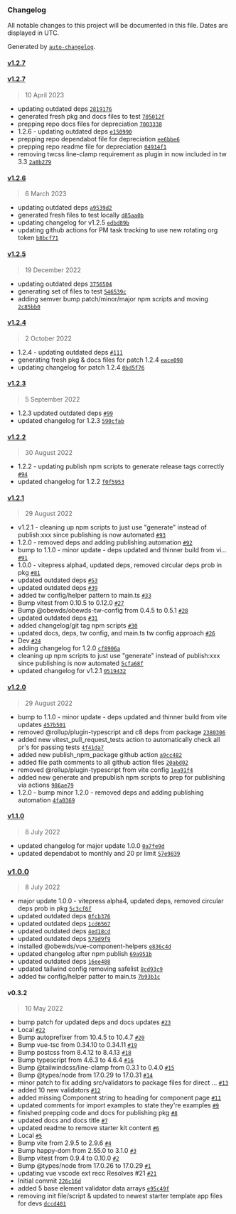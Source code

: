 ### Changelog

All notable changes to this project will be documented in this file. Dates are displayed in UTC.

Generated by [`auto-changelog`](https://github.com/CookPete/auto-changelog).

#### [v1.2.7](https://github.com/obewds/vue-validators/compare/v1.2.7...v1.2.7)

#### [v1.2.7](https://github.com/obewds/vue-validators/compare/v1.2.6...v1.2.7)

> 10 April 2023

- updating outdated deps [`2819176`](https://github.com/obewds/vue-validators/commit/281917621a47f5c5dfe3b84dd24513f2026bbe41)
- generated fresh pkg and docs files to test [`705012f`](https://github.com/obewds/vue-validators/commit/705012fcf40b9fd90a5870be2a5868752e0b2a56)
- prepping repo docs files for depreciation [`7003338`](https://github.com/obewds/vue-validators/commit/7003338e5825cd91a0fe4a77dfe80d8e079c82be)
- 1.2.6 - updating outdated deps [`e150990`](https://github.com/obewds/vue-validators/commit/e1509905e3441895b262f5d0a04fb5a58b65e101)
- prepping repo dependabot file for depreciation [`ee6bbe6`](https://github.com/obewds/vue-validators/commit/ee6bbe638bd0f76e8ead57a81dac046433dc2d22)
- prepping repo readme file for depreciation [`04914f1`](https://github.com/obewds/vue-validators/commit/04914f1975988b1bca3cabeaf5c9b37aacd479fa)
- removing twcss line-clamp requirement as plugin in now included in tw 3.3 [`2a8b279`](https://github.com/obewds/vue-validators/commit/2a8b279455234c9a7254a53b362ec19e6d3849da)

#### [v1.2.6](https://github.com/obewds/vue-validators/compare/v1.2.5...v1.2.6)

> 6 March 2023

- updating outdated deps [`a9539d2`](https://github.com/obewds/vue-validators/commit/a9539d201c3465d6582e2562d898d8d28afa51d7)
- generated fresh files to test locally [`d85aa0b`](https://github.com/obewds/vue-validators/commit/d85aa0b0577bbbea3250cd5916d96d52e01cb660)
- updating changelog for v1.2.5 [`edbd89b`](https://github.com/obewds/vue-validators/commit/edbd89b6f1080f4bff73934ae4abe481209722b0)
- updating github actions for PM task tracking to use new rotating org token [`b8bcf71`](https://github.com/obewds/vue-validators/commit/b8bcf71d0f82d19f63a1fd59cacf03847a095162)

#### [v1.2.5](https://github.com/obewds/vue-validators/compare/v1.2.4...v1.2.5)

> 19 December 2022

- updating outdated deps [`3756504`](https://github.com/obewds/vue-validators/commit/375650412b61526717bb5dce49bd75d38783a4ed)
- generating set of files to test [`546539c`](https://github.com/obewds/vue-validators/commit/546539c8ec52160cdb66a2f3baef98cc231162b5)
- adding semver bump patch/minor/major npm scripts and moving [`2c85bb0`](https://github.com/obewds/vue-validators/commit/2c85bb050969825e54136d8fc51d5ca65549d258)

#### [v1.2.4](https://github.com/obewds/vue-validators/compare/v1.2.3...v1.2.4)

> 2 October 2022

- 1.2.4 - updating outdated deps [`#111`](https://github.com/obewds/vue-validators/pull/111)
- generating fresh pkg & docs files for patch 1.2.4 [`eace098`](https://github.com/obewds/vue-validators/commit/eace0988a28a7e55dc3405e87656faaee179d2c3)
- updating changelog for patch 1.2.4 [`0bd5f76`](https://github.com/obewds/vue-validators/commit/0bd5f766fcb12c11e5046423dcfe1d8b2c142ddd)

#### [v1.2.3](https://github.com/obewds/vue-validators/compare/v1.2.2...v1.2.3)

> 5 September 2022

- 1.2.3 updated outdated deps [`#99`](https://github.com/obewds/vue-validators/pull/99)
- updated changelog for 1.2.3 [`590cfab`](https://github.com/obewds/vue-validators/commit/590cfab48df00c1d15d951fdb3a14af8459dfb0d)

#### [v1.2.2](https://github.com/obewds/vue-validators/compare/v1.2.1...v1.2.2)

> 30 August 2022

- 1.2.2 - updating publish npm scripts to generate release tags correctly [`#94`](https://github.com/obewds/vue-validators/pull/94)
- updated changelog for 1.2.2 [`f0f5953`](https://github.com/obewds/vue-validators/commit/f0f5953862f5747ff3d92e6e8d5381259f7955cc)

#### [v1.2.1](https://github.com/obewds/vue-validators/compare/v1.2.0...v1.2.1)

> 29 August 2022

- v1.2.1 - cleaning up npm scripts to just use "generate" instead of publish:xxx since publishing is now automated [`#93`](https://github.com/obewds/vue-validators/pull/93)
- 1.2.0 - removed deps and adding publishing automation [`#92`](https://github.com/obewds/vue-validators/pull/92)
- bump to 1.1.0 - minor update - deps updated and thinner build from vi… [`#91`](https://github.com/obewds/vue-validators/pull/91)
- 1.0.0 - vitepress alpha4, updated deps, removed circular deps prob in pkg [`#81`](https://github.com/obewds/vue-validators/pull/81)
- updated outdated deps [`#53`](https://github.com/obewds/vue-validators/pull/53)
- updated outdated deps [`#39`](https://github.com/obewds/vue-validators/pull/39)
- added tw config/helper pattern to main.ts [`#33`](https://github.com/obewds/vue-validators/pull/33)
- Bump vitest from 0.10.5 to 0.12.0 [`#27`](https://github.com/obewds/vue-validators/pull/27)
- Bump @obewds/obewds-tw-config from 0.4.5 to 0.5.1 [`#28`](https://github.com/obewds/vue-validators/pull/28)
- updated outdated deps [`#31`](https://github.com/obewds/vue-validators/pull/31)
- added changelog/git tag npm scripts [`#30`](https://github.com/obewds/vue-validators/pull/30)
- updated docs, deps, tw config, and main.ts tw config approach [`#26`](https://github.com/obewds/vue-validators/pull/26)
- Dev [`#24`](https://github.com/obewds/vue-validators/pull/24)
- adding changelog for 1.2.0 [`cf8906a`](https://github.com/obewds/vue-validators/commit/cf8906aa7fb8031078b70ae933832deb5c00722e)
- cleaning up npm scripts to just use "generate" instead of publish:xxx since publishing is now automated [`5cfa68f`](https://github.com/obewds/vue-validators/commit/5cfa68f5ff0eda2cfefa6298258038e32a5038ee)
- updated changelog for v1.2.1 [`0519432`](https://github.com/obewds/vue-validators/commit/0519432f7674c367ec38f87f70bac3497390ab0e)

#### [v1.2.0](https://github.com/obewds/vue-validators/compare/v1.1.0...v1.2.0)

> 29 August 2022

- bump to 1.1.0 - minor update - deps updated and thinner build from vite updates [`457b501`](https://github.com/obewds/vue-validators/commit/457b50104c0fa7e8309230acfa390afa6706a3cb)
- removed @rollup/plugin-typescript and c8 deps from package [`2380306`](https://github.com/obewds/vue-validators/commit/2380306a597ab2ca07d232ba07a2fa2a38ea430c)
- added new vitest_pull_request_tests action to automatically check all pr's for passing tests [`4f41da7`](https://github.com/obewds/vue-validators/commit/4f41da755c7cb1f24ba0060fa05aee52a7aee07c)
- added new publish_npm_package github action [`a9cc482`](https://github.com/obewds/vue-validators/commit/a9cc482089eac488ce9f40f16cd0da36f74f5e68)
- added file path comments to all github action files [`20abd02`](https://github.com/obewds/vue-validators/commit/20abd0274c5f78b6a07bbe8be7a7e6b6c2b8254c)
- removed @rollup/plugin-typescript from vite config [`1ea91f4`](https://github.com/obewds/vue-validators/commit/1ea91f4d8f0d41109dcdb6fcc96c4eccffd701d4)
- added new generate and prepublish npm scripts to prep for publishing via actions [`986ae79`](https://github.com/obewds/vue-validators/commit/986ae79127c81c390162fbc34f07fb1571230b9c)
- 1.2.0 - bump minor 1.2.0 - removed deps and adding publishing automation [`4fa0369`](https://github.com/obewds/vue-validators/commit/4fa0369b87aabde82da446f32e8f4b687d9602fd)

#### [v1.1.0](https://github.com/obewds/vue-validators/compare/v1.0.0...v1.1.0)

> 8 July 2022

- updated changelog for major update 1.0.0 [`0a7fe9d`](https://github.com/obewds/vue-validators/commit/0a7fe9dfd2aafee3d31168d881cb319cbfb28d62)
- updated dependabot to monthly and 20 pr limit [`57e9839`](https://github.com/obewds/vue-validators/commit/57e9839db5bb4c93b4a9dd7a799cac9360a98883)

### [v1.0.0](https://github.com/obewds/vue-validators/compare/v0.3.2...v1.0.0)

> 8 July 2022

- major update 1.0.0 - vitepress alpha4, updated deps, removed circular deps prob in pkg [`5c3cf6f`](https://github.com/obewds/vue-validators/commit/5c3cf6f7a3d19d8b1c4e8dfbeac86540251def00)
- updated outdated deps [`0fcb376`](https://github.com/obewds/vue-validators/commit/0fcb3765bf0d2dd9a5ed40be37d4262da631cab1)
- updated outdated deps [`1cd6567`](https://github.com/obewds/vue-validators/commit/1cd656730b798067d9d023a89dfbcedbc062c84f)
- updated outdated deps [`4ed18cd`](https://github.com/obewds/vue-validators/commit/4ed18cda9a85066157d306cb0f945a1b4f40f27b)
- updated outdated deps [`579d9f9`](https://github.com/obewds/vue-validators/commit/579d9f91873e8ee3f787e12b131ca57985ead73e)
- installed @obewds/vue-component-helpers [`e836c4d`](https://github.com/obewds/vue-validators/commit/e836c4ddf2f78ccb0f9e844fbe9c89e39ba735d6)
- updated changelog after npm publish [`69a951b`](https://github.com/obewds/vue-validators/commit/69a951baceeec9590e81687bcb4e4e6d79173b4d)
- updated outdated deps [`16ee488`](https://github.com/obewds/vue-validators/commit/16ee488e1df582a94b224444fc49c8aa80223e5a)
- updated tailwind config removing safelist [`8cd93c9`](https://github.com/obewds/vue-validators/commit/8cd93c90b9493c520786c99818506aff61ed2fab)
- added tw config/helper patter to main.ts [`7b93b1c`](https://github.com/obewds/vue-validators/commit/7b93b1c21024a49fab9c98265e0450a3328a7dc8)

#### v0.3.2

> 10 May 2022

- bump patch for updated deps and docs updates [`#23`](https://github.com/obewds/vue-validators/pull/23)
- Local [`#22`](https://github.com/obewds/vue-validators/pull/22)
- Bump autoprefixer from 10.4.5 to 10.4.7 [`#20`](https://github.com/obewds/vue-validators/pull/20)
- Bump vue-tsc from 0.34.10 to 0.34.11 [`#19`](https://github.com/obewds/vue-validators/pull/19)
- Bump postcss from 8.4.12 to 8.4.13 [`#18`](https://github.com/obewds/vue-validators/pull/18)
- Bump typescript from 4.6.3 to 4.6.4 [`#16`](https://github.com/obewds/vue-validators/pull/16)
- Bump @tailwindcss/line-clamp from 0.3.1 to 0.4.0 [`#15`](https://github.com/obewds/vue-validators/pull/15)
- Bump @types/node from 17.0.29 to 17.0.31 [`#14`](https://github.com/obewds/vue-validators/pull/14)
- minor patch to fix adding src/validators to package files for direct … [`#13`](https://github.com/obewds/vue-validators/pull/13)
- added 10 new validators [`#12`](https://github.com/obewds/vue-validators/pull/12)
- added missing Component string to heading for component page [`#11`](https://github.com/obewds/vue-validators/pull/11)
- updated comments for import examples to state they're examples [`#9`](https://github.com/obewds/vue-validators/pull/9)
- finished prepping code and docs for publishing pkg [`#8`](https://github.com/obewds/vue-validators/pull/8)
- updated docs and docs title [`#7`](https://github.com/obewds/vue-validators/pull/7)
- updated readme to remove starter kit content [`#6`](https://github.com/obewds/vue-validators/pull/6)
- Local [`#5`](https://github.com/obewds/vue-validators/pull/5)
- Bump vite from 2.9.5 to 2.9.6 [`#4`](https://github.com/obewds/vue-validators/pull/4)
- Bump happy-dom from 2.55.0 to 3.1.0 [`#3`](https://github.com/obewds/vue-validators/pull/3)
- Bump vitest from 0.9.4 to 0.10.0 [`#2`](https://github.com/obewds/vue-validators/pull/2)
- Bump @types/node from 17.0.26 to 17.0.29 [`#1`](https://github.com/obewds/vue-validators/pull/1)
- updating vue vscode ext recc Resolves #21 [`#21`](https://github.com/obewds/vue-validators/issues/21)
- Initial commit [`226c16d`](https://github.com/obewds/vue-validators/commit/226c16d9be7a3a46638fa2409f4d68bc23155eff)
- added 5 base element validator data arrays [`e95c49f`](https://github.com/obewds/vue-validators/commit/e95c49fc060d9cf7f29ce76383e4af9a9344510a)
- removing init file/script & updated to newest starter template app files for devs [`dccd401`](https://github.com/obewds/vue-validators/commit/dccd401e229661c3af61ab3a9b12562d0a633b6b)
